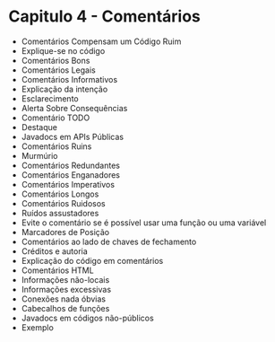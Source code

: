 # Capitulo 4 - Comentários

- Comentários Compensam um Código Ruim
- Explique-se no código
- Comentários Bons
- Comentários Legais
- Comentários Informativos
- Explicação da intenção
- Esclarecimento
- Alerta Sobre Consequências
- Comentário TODO
- Destaque
- Javadocs em APIs Públicas
- Comentários Ruins
- Murmúrio
- Comentários Redundantes
- Comentários Enganadores
- Comentários Imperativos
- Comentários Longos
- Comentários Ruidosos
- Ruídos assustadores
- Evite o comentário se é possível usar uma função ou uma variável
- Marcadores de Posição
- Comentários ao lado de chaves de fechamento
- Créditos e autoria
- Explicação do código em comentários
- Comentários HTML
- Informações não-locais
- Informações excessivas
- Conexões nada óbvias
- Cabecalhos de funções
- Javadocs em códigos não-públicos
- Exemplo
